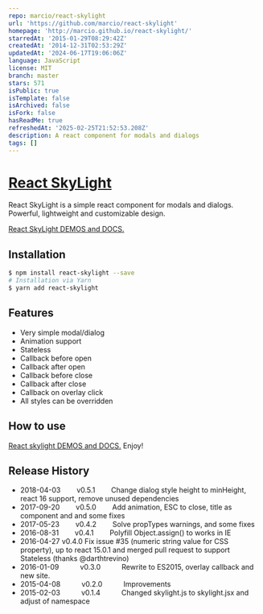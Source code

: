 ```yaml
---
repo: marcio/react-skylight
url: 'https://github.com/marcio/react-skylight'
homepage: 'http://marcio.github.io/react-skylight/'
starredAt: '2015-01-29T08:29:42Z'
createdAt: '2014-12-31T02:53:29Z'
updatedAt: '2024-06-17T19:06:06Z'
language: JavaScript
license: MIT
branch: master
stars: 571
isPublic: true
isTemplate: false
isArchived: false
isFork: false
hasReadMe: true
refreshedAt: '2025-02-25T21:52:53.208Z'
description: A react component for modals and dialogs
tags: []
---
```


# [React SkyLight](http://marcio.github.io/react-skylight)

React SkyLight is a simple react component for modals and dialogs. Powerful, lightweight and customizable design.

[React SkyLight DEMOS and DOCS.](http://marcio.github.io/react-skylight)

## Installation

```bash
$ npm install react-skylight --save
# Installation via Yarn
$ yarn add react-skylight
```

## Features

- Very simple modal/dialog
- Animation support
- Stateless
- Callback before open
- Callback after open
- Callback before close
- Callback after close
- Callback on overlay click
- All styles can be overridden

## How to use

[React skylight DEMOS and DOCS.](http://marcio.github.io/react-skylight)
Enjoy!

## Release History

 * 2018-04-03   v0.5.1   Change dialog style height to minHeight, react 16 support, remove unused dependencies
 * 2017-09-20   v0.5.0   Add animation, ESC to close, title as component and and some fixes
 * 2017-05-23   v0.4.2   Solve propTypes warnings, and some fixes
 * 2016-08-31   v0.4.1   Polyfill Object.assign() to works in IE
 * 2016-04-27   v0.4.0   Fix issue #35 (numeric string value for CSS property), up to react 15.0.1 and merged pull request to support Stateless (thanks @darthtrevino)
 * 2016-01-09   v0.3.0   Rewrite to ES2015, overlay callback and new site.
 * 2015-04-08   v0.2.0   Improvements
 * 2015-02-03   v0.1.4   Changed skylight.js to skylight.jsx and adjust of namespace
